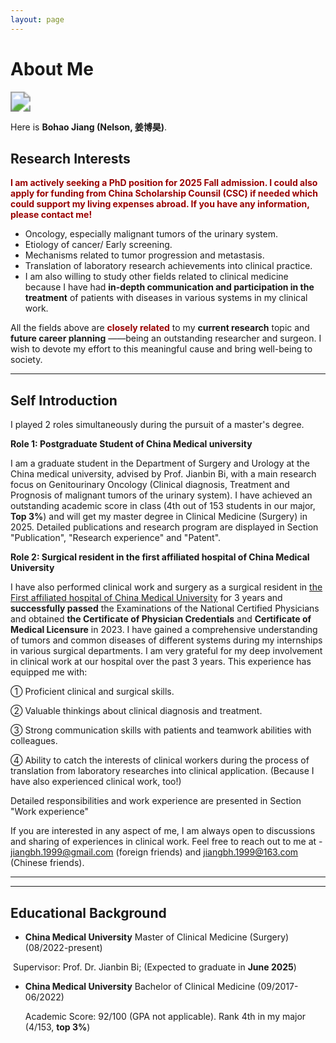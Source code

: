 ```yaml
---
layout: page
---
```


# About Me

<img src="https://nelsonjiang1999.github.io//Bohao Jiang.jpg" class="floatpic" style="zoom: 200%;" >

Here is **Bohao Jiang (Nelson, 姜博昊)**. 



## Research Interests

**<font color="#990000">I am actively seeking a PhD position for 2025 Fall admission. I could also apply for funding from China Scholarship Counsil (CSC) if needed which could support my living expenses abroad. If you have any information, please contact me!</font>**

- Oncology, especially malignant tumors of the urinary system. 
- Etiology of cancer/ Early screening.
- Mechanisms related to tumor progression and metastasis.
- Translation of laboratory research achievements into clinical practice.
- I am also willing to study other fields related to clinical medicine because I have had **in-depth communication and participation in the treatment** of patients with diseases in various systems in my clinical work.

All the fields above are **<font color="#990000">closely related</font>** to my **current research** topic and **future career planning** ——being an outstanding researcher and surgeon.  I wish to devote my effort to this meaningful cause and bring well-being to society.

---



## Self Introduction

I played 2 roles simultaneously during the pursuit of a master's degree.

**Role 1: Postgraduate Student of China Medical university** <br>

I am a graduate student in the Department of Surgery and Urology at the China medical university, advised by Prof. Jianbin Bi, with a main research focus on Genitourinary Oncology (Clinical diagnosis, Treatment and Prognosis of malignant tumors of the urinary system). I have achieved an outstanding academic score in class (4th out of 153 students in our major, **Top 3%**) and will get my master degree in Clinical Medicine (Surgery) in 2025.  Detailed publications and research program are displayed in Section "Publication", "Research experience" and "Patent".

**Role 2: Surgical resident in the first affiliated hospital of China Medical University**<br>

I have also performed clinical work and surgery as a surgical resident in [the First affiliated hospital of China Medical University](https://www.cmu1h.com/home) for 3 years and **successfully passed** the Examinations of the National Certified Physicians and obtained **the Certificate of Physician Credentials** and **Certificate of Medical Licensure** in 2023. I have gained a comprehensive understanding of tumors and common diseases of different systems during my internships in various surgical departments.  I am very grateful for my deep involvement in clinical work at our hospital over the past 3 years. This experience has equipped me with: <br>

① Proficient clinical and surgical skills.<br>

② Valuable thinkings about clinical diagnosis and treatment.<br>

③ Strong communication skills with patients and teamwork abilities with colleagues.<br>

④ Ability to catch the interests of clinical workers during the process of translation from laboratory researches into clinical application. (Because I have also experienced clinical work, too!)<br>

Detailed responsibilities and work experience are presented in Section "Work experience"

If you are interested in any aspect of me, I am always open to discussions and sharing of experiences in clinical work. Feel free to reach out to me at - jiangbh.1999@gmail.com (foreign friends) and jiangbh.1999@163.com (Chinese friends).

---





---

## Educational Background

- **China Medical University**  Master of Clinical Medicine (Surgery) (08/2022-present)<br>

​        Supervisor: Prof. Dr. Jianbin Bi;             (Expected to graduate in **June 2025**)

- **China Medical University**  Bachelor of Clinical Medicine  (09/2017-06/2022)

  Academic Score: 92/100 (GPA not applicable).  Rank 4th in my major (4/153, **top 3%**)



